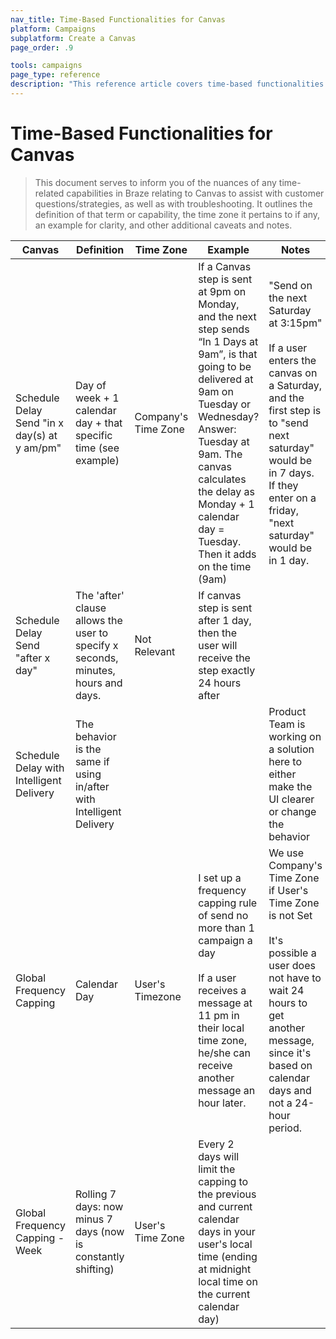 ```yaml
---
nav_title: Time-Based Functionalities for Canvas
platform: Campaigns
subplatform: Create a Canvas
page_order: .9

tools: campaigns
page_type: reference
description: "This reference article covers time-based functionalities for Canvas."
---
```

# Time-Based Functionalities for Canvas

> This document serves to inform you of the nuances of any time-related capabilities in Braze relating to Canvas to assist with customer questions/strategies, as well as with troubleshooting. It outlines the definition of that term or capability, the time zone it pertains to if any, an example for clarity, and other additional caveats and notes.

Canvas | Definition | Time Zone | Example | Notes |
----------------- | ---------- | --------- | ------- | ----- |
Schedule Delay<br>Send "in x day(s) at y am/pm" | Day of week + 1 calendar day + that specific time (see example) | Company's Time Zone | If a Canvas step is sent at 9pm on Monday, and the next step sends “In 1 Days at 9am”, is that going to be delivered at 9am on Tuesday or Wednesday? Answer: Tuesday at 9am. The canvas calculates the delay as Monday + 1 calendar day = Tuesday. Then it adds on the time (9am) | "Send on the next Saturday at 3:15pm" <br><br>If a user enters the canvas on a Saturday, and the first step is to "send next saturday" would be in 7 days. If they enter on a friday, "next saturday" would be in 1 day.  |
Schedule Delay<br>Send "after x day" | The 'after' clause allows the user to specify x seconds, minutes, hours and days. | Not Relevant | If canvas step is sent after 1 day, then the user will receive the step exactly 24 hours after | |
Schedule Delay with Intelligent Delivery | The behavior is the same if using in/after with Intelligent Delivery | | | Product Team is working on a solution here to either make the UI clearer or change the behavior |
Global Frequency Capping | Calendar Day | User's Timezone | I set up a frequency capping rule of send no more than 1 campaign a day<br><br>If a user receives a message at 11 pm in their local time zone, he/she can receive another message an hour later.  | We use Company's Time Zone if User's Time Zone is not Set <br><br> It's possible a user does not have to wait 24 hours to get another message, since it's based on calendar days and not a 24-hour period.|
Global Frequency Capping - Week| Rolling 7 days: now minus 7 days (now is constantly shifting) | User's Time Zone | Every 2 days will limit the capping to the previous and current calendar days in your user's local time (ending at midnight local time on the current calendar day) | |

